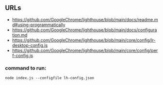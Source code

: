 ## URLs

- https://github.com/GoogleChrome/lighthouse/blob/main/docs/readme.md#using-programmatically
- https://github.com/GoogleChrome/lighthouse/blob/main/docs/configuration.md
- https://github.com/GoogleChrome/lighthouse/blob/main/core/config/lr-desktop-config.js
- https://github.com/GoogleChrome/lighthouse/blob/main/core/config/perf-config.js

### command to run:
```
node index.js --configfile lh-config.json
```